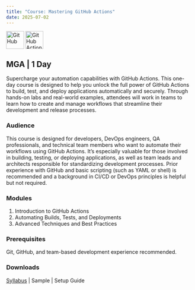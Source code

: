 ```yaml
---
title: "Course: Mastering GitHub Actions"
date: 2025-07-02
---
```


<img src="/images/icons/github.png" alt="GitHub" style="height: 48px; margin-bottom: 0; vertical-align: middle;">
<img src="/images/icons/github-actions.png" alt="GitHub Actionsf" style="height: 48px; margin-bottom: 0; vertical-align: middle;">

## MGA | 1 Day
Supercharge your automation capabilities with GitHub Actions. This one-day course is designed to help you unlock the full power of GitHub Actions to build, test, and deploy applications automatically and securely. Through hands-on labs and real-world examples, attendees will work in teams to learn how to create and manage workflows that streamline their development and release processes.

### Audience
This course is designed for developers, DevOps engineers, QA professionals, and technical team members who want to automate their workflows using GitHub Actions. It’s especially valuable for those involved in building, testing, or deploying applications, as well as team leads and architects responsible for standardizing development processes. Prior experience with GitHub and basic scripting (such as YAML or shell) is recommended and a background in CI/CD or DevOps principles is helpful but not required.

### Modules
1. Introduction to GitHub Actions
2. Automating Builds, Tests, and Deployments
3. Advanced Techniques and Best Practices

### Prerequisites
Git, GitHub, and team-based development experience recommended.

### Downloads

<a href="/downloads/syllabi/mga.pdf" target="_blank">Syllabus</a> | Sample | Setup Guide
